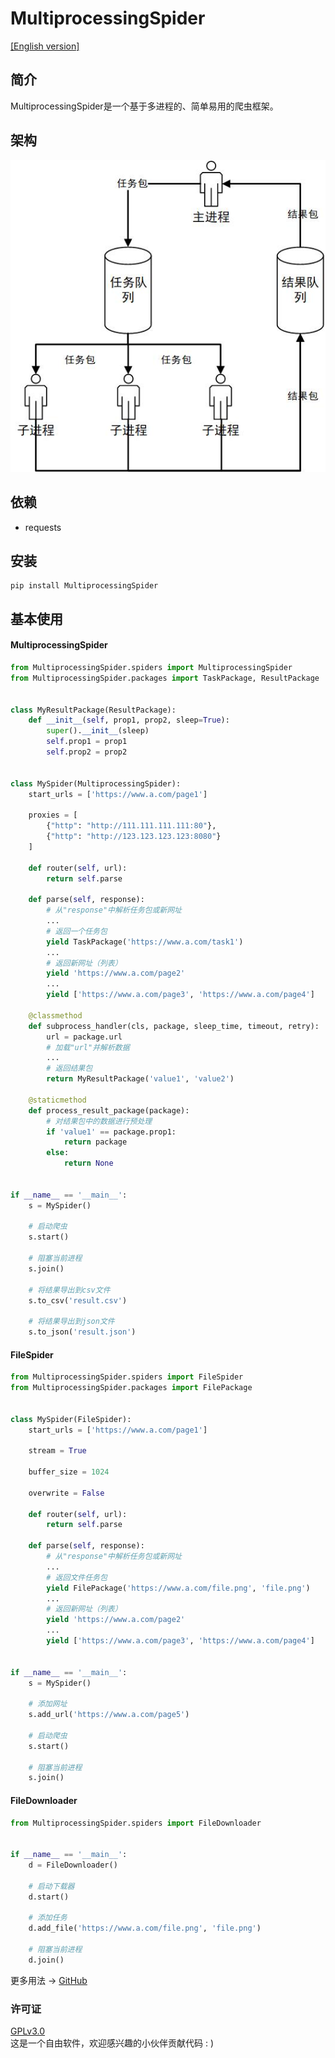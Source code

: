# MultiprocessingSpider
[[English version]](https://github.com/Xpp521/MultiprocessingSpider/blob/master/README.md "English version")
## 简介
MultiprocessingSpider是一个基于多进程的、简单易用的爬虫框架。

## 架构
![Architecture](https://raw.githubusercontent.com/Xpp521/Images/master/MultiprocessingSpider_Architecture_cn.jpg)

## 依赖
- requests

## 安装
```
pip install MultiprocessingSpider
```

## 基本使用
#### MultiprocessingSpider
```python
from MultiprocessingSpider.spiders import MultiprocessingSpider
from MultiprocessingSpider.packages import TaskPackage, ResultPackage


class MyResultPackage(ResultPackage):
    def __init__(self, prop1, prop2, sleep=True):
        super().__init__(sleep)
        self.prop1 = prop1
        self.prop2 = prop2


class MySpider(MultiprocessingSpider):
    start_urls = ['https://www.a.com/page1']

    proxies = [
        {"http": "http://111.111.111.111:80"},
        {"http": "http://123.123.123.123:8080"}
    ]

    def router(self, url):
        return self.parse

    def parse(self, response):
        # 从"response"中解析任务包或新网址
        ...
        # 返回一个任务包
        yield TaskPackage('https://www.a.com/task1')
        ...
        # 返回新网址（列表）
        yield 'https://www.a.com/page2'
        ...
        yield ['https://www.a.com/page3', 'https://www.a.com/page4']

    @classmethod
    def subprocess_handler(cls, package, sleep_time, timeout, retry):
        url = package.url
        # 加载"url"并解析数据
        ...
        # 返回结果包
        return MyResultPackage('value1', 'value2')

    @staticmethod
    def process_result_package(package):
        # 对结果包中的数据进行预处理
        if 'value1' == package.prop1:
            return package
        else:
            return None


if __name__ == '__main__':
    s = MySpider()

    # 启动爬虫
    s.start()

    # 阻塞当前进程
    s.join()

    # 将结果导出到csv文件
    s.to_csv('result.csv')

    # 将结果导出到json文件
    s.to_json('result.json')
```
#### FileSpider
```python
from MultiprocessingSpider.spiders import FileSpider
from MultiprocessingSpider.packages import FilePackage


class MySpider(FileSpider):
    start_urls = ['https://www.a.com/page1']

    stream = True

    buffer_size = 1024

    overwrite = False

    def router(self, url):
        return self.parse

    def parse(self, response):
        # 从"response"中解析任务包或新网址
        ...
        # 返回文件任务包
        yield FilePackage('https://www.a.com/file.png', 'file.png')
        ...
        # 返回新网址（列表）
        yield 'https://www.a.com/page2'
        ...
        yield ['https://www.a.com/page3', 'https://www.a.com/page4']


if __name__ == '__main__':
    s = MySpider()

    # 添加网址
    s.add_url('https://www.a.com/page5')

    # 启动爬虫
    s.start()

    # 阻塞当前进程
    s.join()
```
#### FileDownloader
```python
from MultiprocessingSpider.spiders import FileDownloader


if __name__ == '__main__':
    d = FileDownloader()

    # 启动下载器
    d.start()
    
    # 添加任务
    d.add_file('https://www.a.com/file.png', 'file.png')
    
    # 阻塞当前进程
    d.join()
```
更多用法 → [GitHub](https://github.com/Xpp521/MultiprocessingSpider/tree/master/examples "示例")
### 许可证
[GPLv3.0](https://github.com/Xpp521/MultiprocessingSpider/blob/master/LICENSE.md "License")  
这是一个自由软件，欢迎感兴趣的小伙伴贡献代码 : )
